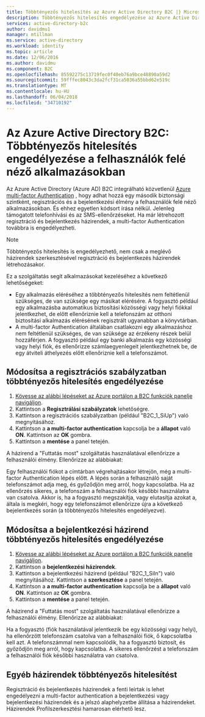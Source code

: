 ```yaml
---
title: Többtényezős hitelesítés az Azure Active Directory B2C |} Microsoft Docs
description: Többtényezős hitelesítés engedélyezése az Azure Active Directory B2C által védett felhasználók felé néző alkalmazásokban módjáról.
services: active-directory-b2c
author: davidmu1
manager: mtillman
ms.service: active-directory
ms.workload: identity
ms.topic: article
ms.date: 12/06/2016
ms.author: davidmu
ms.component: B2C
ms.openlocfilehash: 85592275c13719fec0f40eb76a9bce48890a59d2
ms.sourcegitcommit: 59fffec8043c3da2fcf31ca5036a55bbd62e519c
ms.translationtype: MT
ms.contentlocale: hu-HU
ms.lasthandoff: 06/04/2018
ms.locfileid: "34710192"
---
```

# <a name="azure-active-directory-b2c-enable-multi-factor-authentication-in-your-consumer-facing-applications"></a>Az Azure Active Directory B2C: Többtényezős hitelesítés engedélyezése a felhasználók felé néző alkalmazásokban
Az Azure Active Directory (Azure AD) B2C integrálható közvetlenül [Azure multi-factor Authentication](../active-directory/authentication/multi-factor-authentication.md) , hogy adhat hozzá egy második biztonsági szintként, regisztrációs és a bejelentkezési élmény a felhasználók felé néző alkalmazásokban. És ehhez egyetlen kódsort írása nélkül. Jelenleg támogatott telefonhívási és az SMS-ellenőrzéseket. Ha már létrehozott regisztráció és bejelentkezés házirendek, a multi-factor Authentication továbbra is engedélyezheti.

> [!NOTE]
> Többtényezős hitelesítés is engedélyezhető, nem csak a meglévő házirendek szerkesztésével regisztráció és bejelentkezés házirendek létrehozásakor.
> 
> 

Ez a szolgáltatás segít alkalmazásokat kezeléséhez a következő lehetőségeket:

* Egy alkalmazás eléréséhez a többtényezős hitelesítés nem feltétlenül szükséges, de van szüksége egy másikat elérésére. A fogyasztó például egy alkalmazásba automatikus biztosítási közösségi vagy helyi fiókkal jelentkezhet, de előtt ellenőriznie kell a telefonszám az otthoni biztosítási alkalmazás elérésének regisztrált ugyanabban a könyvtárban.
* A multi-factor Authentication általában csatlakozni egy alkalmazáshoz nem feltétlenül szükséges, de van szüksége az érzékeny részek belül hozzáférjen. A fogyasztó például egy banki alkalmazás egy közösségi vagy helyi fiók, és ellenőrizze számlaegyenlegeit jelentkezhetnek be, de egy átviteli áthelyezés előtt ellenőriznie kell a telefonszámot.

## <a name="modify-your-sign-up-policy-to-enable-multi-factor-authentication"></a>Módosítsa a regisztrációs szabályzatban többtényezős hitelesítés engedélyezése
1. [Kövesse az alábbi lépéseket az Azure portálon a B2C funkciók panelje navigáljon](active-directory-b2c-app-registration.md#navigate-to-b2c-settings).
2. Kattintson a **Regisztrálási szabályzatok** lehetőségre.
3. Kattintson a regisztrációs szabályzatban (például "B2C_1_SiUp") való megnyitásához.
4. Kattintson a **a multi-factor authentication** kapcsolja be a **állapot** való **ON**. Kattintson az **OK** gombra.
5. Kattintson a **mentése** a panel tetején.

A házirend a "Futtatás most" szolgáltatás használatával ellenőrizze a felhasználói élmény. Ellenőrizze az alábbiakat:

Egy felhasználói fiókot a címtárban végrehajtásakor létrejön, még a multi-factor Authentication lépés előtt. A lépés során a felhasználó saját telefonszámot adja meg, és győződjön meg arról, hogy kapcsolatba. Ha az ellenőrzés sikeres, a telefonszám a felhasználói fiók későbbi használatra van csatolva. Akkor is, ha a fogyasztó megszakítja, vagy elutasítja azokat a, általa is megkéri, hogy egy telefonszámot ellenőrizze újra a következő bejelentkezés során (a többtényezős hitelesítés engedélyezve).

## <a name="modify-your-sign-in-policy-to-enable-multi-factor-authentication"></a>Módosítsa a bejelentkezési házirend többtényezős hitelesítés engedélyezése
1. [Kövesse az alábbi lépéseket az Azure portálon a B2C funkciók panelje navigáljon](active-directory-b2c-app-registration.md#navigate-to-b2c-settings).
2. Kattintson a **bejelentkezési házirendek**.
3. Kattintson a bejelentkezési házirend (például "B2C_1_SiIn") való megnyitásához. Kattintson a **szerkesztése** a panel tetején.
4. Kattintson a **a multi-factor authentication** kapcsolja be a **állapot** való **ON**. Kattintson az **OK** gombra.
5. Kattintson a **mentése** a panel tetején.

A házirend a "Futtatás most" szolgáltatás használatával ellenőrizze a felhasználói élmény. Ellenőrizze az alábbiakat:

Ha a fogyasztó (fiók használatával jelentkezik be egy közösségi vagy helyi), ha ellenőrzött telefonszám csatolva van a felhasználói fiók, ő kapcsolatba kell azt. A telefonszámmal nem kapcsolódik, ha a fogyasztó biztosít, és győződjön meg arról, hogy kapcsolatba. A sikeres ellenőrzést a telefonszám a felhasználói fiók későbbi használatra van csatolva.

## <a name="multi-factor-authentication-on-other-policies"></a>Egyéb házirendek többtényezős hitelesítést
Regisztráció és bejelentkezés házirendek a fenti leírtak is lehet engedélyezni a multi-factor authentication a bejelentkezési vagy bejelentkezési házirendek és a jelszó alaphelyzetbe állítása a házirendeket. Házirendek Profilszerkesztési hamarosan elérhető lesz.

